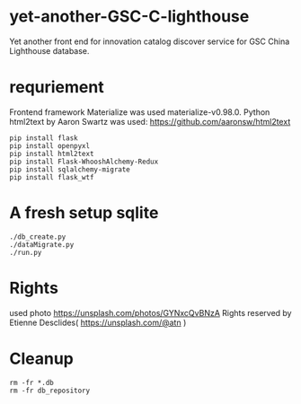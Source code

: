 # yet-another-GSC-C-lighthouse
Yet another front end for innovation catalog discover service for GSC China Lighthouse database.

# requriement
Frontend framework Materialize was used materialize-v0.98.0.
Python html2text by Aaron Swartz was used: https://github.com/aaronsw/html2text
```
pip install flask
pip install openpyxl
pip install html2text
pip install Flask-WhooshAlchemy-Redux
pip install sqlalchemy-migrate
pip install flask_wtf
```
# A fresh setup sqlite
```
./db_create.py
./dataMigrate.py
./run.py
```
# Rights
used photo https://unsplash.com/photos/GYNxcQvBNzA Rights reserved by Etienne Desclides( https://unsplash.com/@atn )

# Cleanup
```
rm -fr *.db
rm -fr db_repository
```
